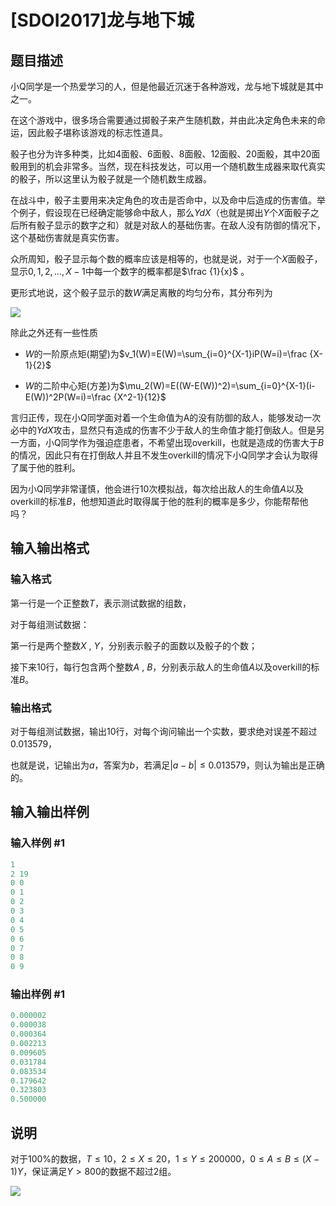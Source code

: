 # [SDOI2017]龙与地下城

## 题目描述

小Q同学是一个热爱学习的人，但是他最近沉迷于各种游戏，龙与地下城就是其中之一。

在这个游戏中，很多场合需要通过掷骰子来产生随机数，并由此决定角色未来的命运，因此骰子堪称该游戏的标志性道具。

骰子也分为许多种类，比如4面骰、6面骰、8面骰、12面骰、20面骰，其中20面骰用到的机会非常多。当然，现在科技发达，可以用一个随机数生成器来取代真实的骰子，所以这里认为骰子就是一个随机数生成器。

在战斗中，骰子主要用来决定角色的攻击是否命中，以及命中后造成的伤害值。举个例子，假设现在已经确定能够命中敌人，那么$YdX$（也就是掷出$Y$个$X$面骰子之后所有骰子显示的数字之和）就是对敌人的基础伤害。在敌人没有防御的情况下，这个基础伤害就是真实伤害。

众所周知，骰子显示每个数的概率应该是相等的，也就是说，对于一个$X$面骰子，显示$0, 1, 2,\dots ,X−1$中每一个数字的概率都是$\frac {1}{x}$ 。

更形式地说，这个骰子显示的数$W$满足离散的均匀分布，其分布列为

![](https://cdn.luogu.com.cn/upload/pic/5532.png)

除此之外还有一些性质

- $W$的一阶原点矩(期望)为$v_1(W)=E(W)=\sum_{i=0}^{X-1}iP(W=i)=\frac {X-1}{2}$

- $W$的二阶中心矩(方差)为$\mu_2(W)=E((W-E(W))^2)=\sum_{i=0}^{X-1}(i-E(W))^2P(W=i)=\frac {X^2-1}{12}$

言归正传，现在小Q同学面对着一个生命值为A的没有防御的敌人，能够发动一次必中的$YdX$攻击，显然只有造成的伤害不少于敌人的生命值才能打倒敌人。但是另一方面，小Q同学作为强迫症患者，不希望出现overkill，也就是造成的伤害大于$B$的情况，因此只有在打倒敌人并且不发生overkill的情况下小Q同学才会认为取得了属于他的胜利。

因为小Q同学非常谨慎，他会进行10次模拟战，每次给出敌人的生命值$A$以及overkill的标准$B$，他想知道此时取得属于他的胜利的概率是多少，你能帮帮他吗？

## 输入输出格式

### 输入格式

第一行是一个正整数$T$，表示测试数据的组数，

对于每组测试数据：

第一行是两个整数$X$ , $Y$，分别表示骰子的面数以及骰子的个数；

接下来10行，每行包含两个整数$A$ , $B$，分别表示敌人的生命值$A$以及overkill的标准$B$。

### 输出格式

对于每组测试数据，输出10行，对每个询问输出一个实数，要求绝对误差不超过$0.013579$，

也就是说，记输出为$a$，答案为$b$，若满足$|a-b|\leq 0.013579$，则认为输出是正确的。

## 输入输出样例

### 输入样例 #1

```cpp
1
2 19
0 0
0 1
0 2
0 3
0 4
0 5
0 6
0 7
0 8
0 9
```


### 输出样例 #1

```cpp
0.000002
0.000038
0.000364
0.002213
0.009605
0.031784
0.083534
0.179642
0.323803
0.500000
```


## 说明

对于$100\%$的数据，$T \leq 10$，$2 \leq X \leq 20$，$1 \leq Y \leq 200000$，$0 \leq A \leq B \leq (X-1)Y$，保证满足$Y > 800$的数据不超过$2$组。

![](https://cdn.luogu.com.cn/upload/pic/5533.png)


